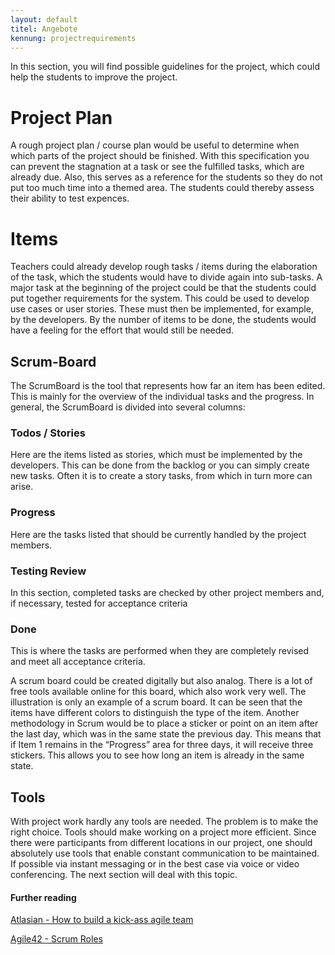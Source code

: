 ```yaml
---
layout: default
titel: Angebote
kennung: projectrequirements
---
```


In this section, you will find possible guidelines for the project, which could help the students to
improve the project.

# Project Plan

A rough project plan / course plan would be useful to determine when which parts of the project
should be finished. With this specification you can prevent the stagnation at a task or see the fulfilled
tasks, which are already due. Also, this serves as a reference for the students so they do not put too
much time into a themed area. The students could thereby assess their ability to test expences.</p>

# Items
Teachers could already develop rough tasks / items during the elaboration of the task, which the
students would have to divide again into sub-tasks. A major task at the beginning of the project could
be that the students could put together requirements for the system. This could be used to develop
use cases or user stories. These must then be implemented, for example, by the developers. By the
number of items to be done, the students would have a feeling for the effort that would still be
needed.


## Scrum-Board
The ScrumBoard is the tool that represents how far an item has been edited. This is mainly for the
overview of the individual tasks and the progress. In general, the ScrumBoard is divided into several
columns:

### Todos / Stories
Here are the items listed as stories, which must be implemented by the developers. This can be done
from the backlog or you can simply create new tasks. Often it is to create a story tasks, from which in
turn more can arise.

### Progress
Here are the tasks listed that should be currently handled by the project members.

### Testing Review
In this section, completed tasks are checked by other project members and, if necessary, tested for
acceptance criteria

### Done
This is where the tasks are performed when they are completely revised and meet all acceptance
criteria.

A scrum board could be created digitally but also analog. There is a lot of free tools available online
for this board, which also work very well. The illustration is only an example of a scrum board. It can
be seen that the items have different colors to distinguish the type of the item. Another methodology
in Scrum would be to place a sticker or point on an item after the last day, which was in the same
state the previous day. This means that if Item 1 remains in the “Progress” area for three days, it will
receive three stickers. This allows you to see how long an item is already in the same state.

## Tools
With project work hardly any tools are needed. The problem is to make the right choice. Tools should
make working on a project more efficient. Since there were participants from different locations in
our project, one should absolutely use tools that enable constant communication to be maintained. If
possible via instant messaging or in the best case via voice or video conferencing. The next section
will deal with this topic.


#### Further reading
[Atlasian - How to build a kick-ass agile team](https://www.atlassian.com/agile/teams)


[Agile42 - Scrum Roles](http://www.agile42.com/en/agile-info-center/scrum-roles/)
